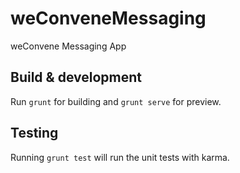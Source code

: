 
# weConveneMessaging
weConvene Messaging App

## Build & development

Run `grunt` for building and `grunt serve` for preview.

## Testing

Running `grunt test` will run the unit tests with karma.

